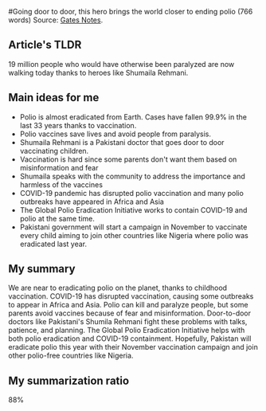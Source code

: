 #Going door to door, this hero brings the world closer to ending polio (766 words)
Source: [Gates Notes](https://www.gatesnotes.com/Health/Heroes-in-the-Field-Shumaila-Rehamani).

## Article's TLDR
19 million people who would have otherwise been paralyzed are now walking today thanks to heroes like Shumaila Rehmani.

## Main ideas for me
- Polio is almost eradicated from Earth. Cases have fallen 99.9% in the last 33 years thanks to vaccination.
- Polio vaccines save lives and avoid people from paralysis.
- Shumaila Rehmani is a Pakistani doctor that goes door to door vaccinating children.
- Vaccination is hard since some parents don't want them based on misinformation and fear
- Shumaila speaks with the community to address the importance and harmless of the vaccines
- COVID-19 pandemic has disrupted polio vaccination and many polio outbreaks have appeared in Africa and Asia
- The Global Polio Eradication Initiative works to contain COVID-19 and polio at the same time.
- Pakistani government will start a campaign in November to vaccinate every child aiming to join other countries like Nigeria where polio was eradicated last year. 

## My summary
We are near to eradicating polio on the planet, thanks to childhood vaccination. COVID-19 has disrupted vaccination, causing some outbreaks to appear in Africa and Asia. Polio can kill and paralyze people, but some parents avoid vaccines because of fear and misinformation. Door-to-door doctors like Pakistani's Shumila Rehmani fight these problems with talks, patience, and planning. The Global Polio Eradication Initiative helps with both polio eradication and COVID-19 containment. Hopefully, Pakistan will eradicate polio this year with their November vaccination campaign and join other polio-free countries like Nigeria.

## My summarization ratio
88%